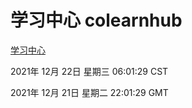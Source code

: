 # 学习中心 colearnhub
[学习中心](http://59.174.25.102:56308/colearnhub/)

2021年 12月 22日 星期三 06:01:29 CST

2021年 12月 21日 星期二 22:01:29 GMT
